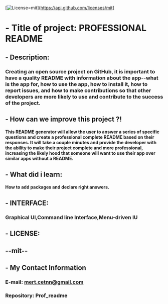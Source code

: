 
 [![License=mit](https://img.shields.io/badge/license-MIT-blue)](https://api.github.com/licenses/mit]
#   - Title of project: PROFESSIONAL README

##  - Description: 
### Creating an open source project on GitHub, it is important to have a quality README with information about the app--what is the app for, how to use the app, how to install it, how to report issues, and how to make contributions so that other developers are more likely to use and contribute to the success of the project.


##  - How can we improve this project ?!
      
#### This README generator will allow the user to answer a series of specific questions and create a professional complete README based on their responses. It will take a couple minutes and provide the developer with the ability to make their project complete and more professional, increasing the likely hood that someone will want to use their app over similar apps without a README.


## - What did i learn: 

#### How to add packages and declare right answers.

## - INTERFACE: 

### Graphical UI,Command line Interface,Menu-driven IU


## - LICENSE: 
## --mit--


## - My Contact Information

### E-mail: mert.cetnn@gmail.com

### Repository: Prof_readme
